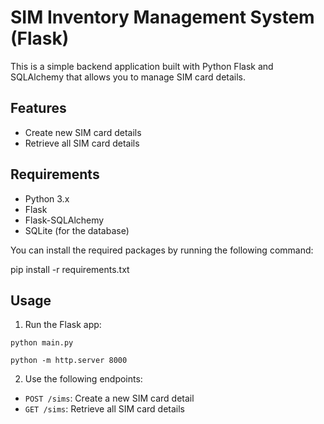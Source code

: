 # SIM Inventory Management System (Flask)

This is a simple backend application built with Python Flask and SQLAlchemy that allows you to manage SIM card details.

## Features

- Create new SIM card details
- Retrieve all SIM card details

## Requirements

- Python 3.x
- Flask
- Flask-SQLAlchemy
- SQLite (for the database)

You can install the required packages by running the following command:

pip install -r requirements.txt

## Usage

1. Run the Flask app:
```
python main.py

python -m http.server 8000
```

2. Use the following endpoints:

- `POST /sims`: Create a new SIM card detail
- `GET /sims`: Retrieve all SIM card details




